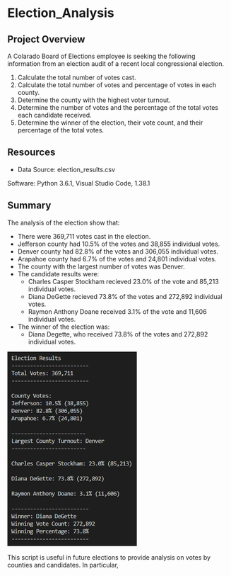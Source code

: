 # Election_Analysis

## Project Overview
A Colarado Board of Elections employee is seeking the following information from an election audit of a recent local congressional election.

1. Calculate the total number of votes cast.
2. Calculate the total number of votes and percentage of votes in each county.
3. Determine the county with the highest voter turnout.
4. Determine the number of votes and the percentage of the total votes each candidate received.
5. Determine the winner of the election, their vote count, and their percentage of the total votes. 

## Resources
- Data Source: election_results.csv

Software: Python 3.6.1, Visual Studio Code, 1.38.1

## Summary
The analysis of the election show that:
- There were 369,711 votes cast in the election.
- Jefferson county had 10.5% of the votes and 38,855 individual votes.
- Denver county had 82.8% of the votes and 306,055 individual votes.
- Arapahoe county had 6.7% of the votes and 24,801 individual votes.
- The county with the largest number of votes was Denver. 
- The candidate results were:
  - Charles Casper Stockham recieved 23.0% of the vote and 85,213 individual votes.
  - Diana DeGette recieved 73.8% of the votes and 272,892 individual votes.
  - Raymon Anthony Doane received 3.1% of the vote and 11,606 individual votes.
- The winner of the election was:
  - Diana Degette, who received 73.8% of the votes and 272,892 individual votes.


![Election_Analysis_Results.jpg](https://github.com/tarajarell/Election_Analysis/blob/master/Resources/Election_Analysis_Results.jpg)


This script is useful in future elections to provide analysis on votes by counties and candidates. In particular, 
